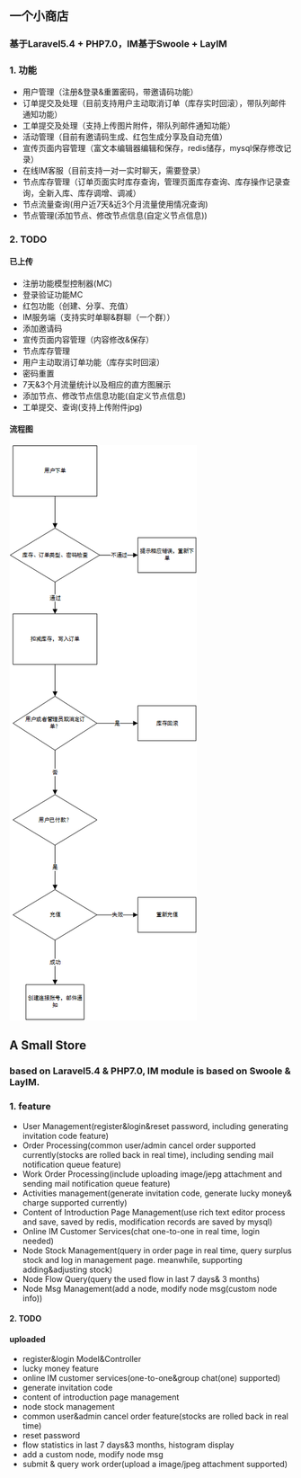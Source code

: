 ## 一个小商店
### 基于Laravel5.4 + PHP7.0，IM基于Swoole + LayIM

### 1. 功能
- 用户管理（注册&amp;登录&amp;重置密码，带邀请码功能）
- 订单提交及处理（目前支持用户主动取消订单（库存实时回滚），带队列邮件通知功能）
- 工单提交及处理（支持上传图片附件，带队列邮件通知功能）
- 活动管理（目前有邀请码生成、红包生成分享及自动充值）
- 宣传页面内容管理（富文本编辑器编辑和保存，redis储存，mysql保存修改记录）
- 在线IM客服（目前支持一对一实时聊天，需要登录）
- 节点库存管理（订单页面实时库存查询，管理页面库存查询、库存操作记录查询，全新入库、库存调增、调减）
- 节点流量查询(用户近7天&近3个月流量使用情况查询)
- 节点管理(添加节点、修改节点信息(自定义节点信息))

### 2. TODO

#### 已上传
- 注册功能模型控制器(MC)
- 登录验证功能MC
- 红包功能（创建、分享、充值）
- IM服务端（支持实时单聊&amp;群聊（一个群））
- 添加邀请码
- 宣传页面内容管理（内容修改&amp;保存）
- 节点库存管理
- 用户主动取消订单功能（库存实时回滚）
- 密码重置
- 7天&3个月流量统计以及相应的直方图展示
- 添加节点、修改节点信息功能(自定义节点信息)
- 工单提交、查询(支持上传附件jpg)

#### 流程图
![FlowChart](https://github.com/TonyStark10006/SSStore/raw/master/flowchart.png)

## A Small Store
### based on Laravel5.4 &amp; PHP7.0, IM module is based on Swoole &amp; LayIM.

### 1. feature
- User Management(register&amp;login&amp;reset password, including generating invitation code feature)
- Order Processing(common user/admin cancel order supported currently(stocks are rolled back in real time), including sending mail notification queue feature)
- Work Order Processing(include uploading image/jepg attachment and sending mail notification queue feature)
- Activities management(generate invitation code, generate lucky money&amp; charge supported currently)
- Content of Introduction Page Management(use rich text editor process and save, saved by redis, modification records are saved by mysql)
- Online IM Customer Services(chat one-to-one in real time, login needed)
- Node Stock Management(query in order page in real time, query surplus stock and log in management page. meanwhile, supporting adding&amp;adjusting stock)
- Node Flow Query(query the used flow in last 7 days&amp; 3 months)
- Node Msg Management(add a node, modify node msg(custom node info))

#### 2. TODO

#### uploaded
- register&amp;login Model&amp;Controller
- lucky money feature
- online IM customer services(one-to-one&amp;group chat(one) supported)
- generate invitation code
- content of introduction page management
- node stock management
- common user&amp;admin cancel order feature(stocks are rolled back in real time)
- reset password
- flow statistics in last 7 days&amp;3 months, histogram display
- add a custom node, modify node msg
- submit & query work order(upload a image/jpeg attachment supported)